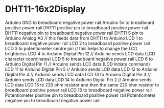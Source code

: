 # DHT11-16x2Display

Arduino GND to breadboard negative power rail
Arduino 5v to breadboard positive power rail
DHT11 positive pin to breadboard positive power rail
DHT11 negative pin to breadboard negative power rail
DHT11 S pin to Arduino Analog A0 // this feeds data from DHT11 to Arduino
LCD 1 to breadboard negative power rail
LCD 2 to breadboard positive power rail
LCD 3 to potentiometer centre pin // this helps to change the LCD brightness
LCD 4 to Arduino Digital Pin 12 // Arduino sends LCD data (LCD character coordinates)
LCD 5 to breadboard negative power rail
LCD 6 to Arduino Digital Pin 11 // Arduino sends LCD data (LCD initiate command)
LCD 11 to Arduino Digital Pin 5 // Arduino sends LCD data
LCD 12 to Arduino Digital Pin 4 // Arduino sends LCD data
LCD 13 to Arduino Digital Pin 3 // Arduino sends LCD data
LCD 14 to Arduino Digital Pin 2 // Arduino sends LCD data
LCD 15 to 220 ohm resistor and then the same 220 ohm resistor to breadboard positive power rail
LCD 16 to breadboard negative power rail
Potentiometer positive pin to breadboard positive power rail
Potentiometer negative pin to breadboard negative power rail
